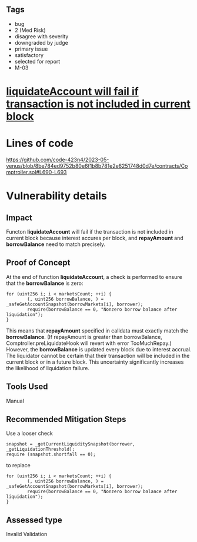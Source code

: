 ## Tags

- bug
- 2 (Med Risk)
- disagree with severity
- downgraded by judge
- primary issue
- satisfactory
- selected for report
- M-03

# [liquidateAccount will fail if transaction is not included in current block](https://github.com/code-423n4/2023-05-venus-findings/issues/365) 

# Lines of code

https://github.com/code-423n4/2023-05-venus/blob/8be784ed9752b80e6f1b8b781e2e6251748d0d7e/contracts/Comptroller.sol#L690-L693


# Vulnerability details

## Impact
Functon **liquidateAccount** will fail if the transaction is not included in current block because interest accures per block, and **repayAmount** and **borrowBalance** need to match precisely.

## Proof of Concept
At the end of function **liquidateAccount**, a check is performed to ensure that the **borrowBalance** is zero:

    for (uint256 i; i < marketsCount; ++i) {
            (, uint256 borrowBalance, ) = _safeGetAccountSnapshot(borrowMarkets[i], borrower);
            require(borrowBalance == 0, "Nonzero borrow balance after liquidation");
    }
This means that **repayAmount** specified in calldata must exactly match the **borrowBalance**. (If repayAmount is greater than borrowBalance, Comptroller.preLiquidateHook will revert with error TooMuchRepay.) However, the **borrowBalance** is updated every block due to interest accrual. The liquidator cannot be certain that their transaction will be included in the current block or in a future block. This uncertainty significantly increases the likelihood of liquidation failure.

## Tools Used
Manual

## Recommended Mitigation Steps
Use a looser check

    snapshot = _getCurrentLiquiditySnapshot(borrower, _getLiquidationThreshold);
    require (snapshot.shortfall == 0);
to replace

    for (uint256 i; i < marketsCount; ++i) {
            (, uint256 borrowBalance, ) = _safeGetAccountSnapshot(borrowMarkets[i], borrower);
            require(borrowBalance == 0, "Nonzero borrow balance after liquidation");
    }


## Assessed type

Invalid Validation